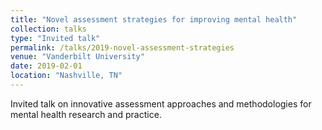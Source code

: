 ```yaml
---
title: "Novel assessment strategies for improving mental health"
collection: talks
type: "Invited talk"
permalink: /talks/2019-novel-assessment-strategies
venue: "Vanderbilt University"
date: 2019-02-01
location: "Nashville, TN"
---
```


Invited talk on innovative assessment approaches and methodologies for mental health research and practice.